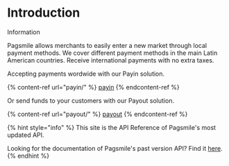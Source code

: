 # Introduction

Information

Pagsmile allows merchants to easily enter a new market through local payment methods. We cover different payment methods in the main Latin American countries. Receive international payments with no extra taxes.

Accepting payments wordwide with our Payin solution.

{% content-ref url="payin/" %}
[payin](payin/)
{% endcontent-ref %}

Or send funds to your customers with our Payout solution.

{% content-ref url="payout/" %}
[payout](payout/)
{% endcontent-ref %}

{% hint style="info" %}
This site is the API Reference of Pagsmile's most updated API.

Looking for the documentation of Pagsmile's past version API? Find it [here](https://developer.pagsmile.com/en/reference/).
{% endhint %}
